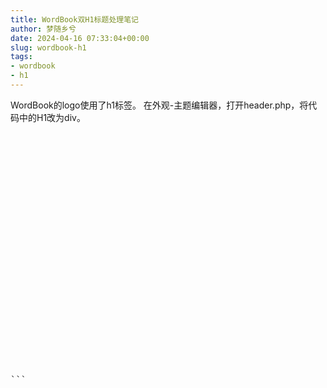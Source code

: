 ```yaml
---
title: WordBook双H1标题处理笔记
author: 梦随乡兮
date: 2024-04-16 07:33:04+00:00
slug: wordbook-h1
tags:
- wordbook
- h1
---
```

WordBook的logo使用了h1标签。
在外观-主题编辑器，打开header.php，将代码中的H1改为div。
<pre><h1 class="logo">
<a href="<?php bloginfo('url'); ?>" title="<?php bloginfo('name'); ?>">
<?php if( get_theme_mod('ds_logo') ): ?>
<img class="logo_light" src="<?php echo get_theme_mod('ds_logo') ?>" alt="">
<?php endif; ?>
<?php if( get_theme_mod('ds_logo_dark') ): ?>
<img class="logo_dark" src="<?php echo get_theme_mod('ds_logo_dark') ?>" alt="">
<?php endif; ?>
<?php if( get_theme_mod('ds_site_name') ): ?>
<b><?php echo get_theme_mod('ds_site_name') ?></b>
<?php endif; ?>
</a>
</h1>```
